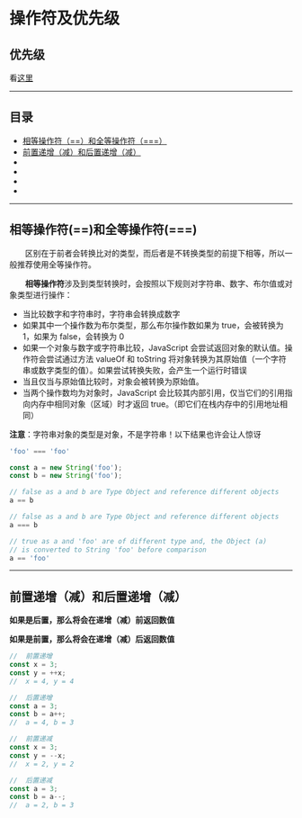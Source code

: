 # 操作符及优先级

## 优先级

看[这里](https://developer.mozilla.org/zh-CN/docs/Web/JavaScript/Reference/Operators/Operator_Precedence#Table)

---
## 目录
- [相等操作符（==）和全等操作符（===）](#equal)
- [前置递增（减）和后置递增（减）](#plus)
- [](#)
- [](#)
- [](#)
- [](#)

---
## <span id="equal">相等操作符(==)和全等操作符(===)</span>

&emsp;&emsp;区别在于前者会转换比对的类型，而后者是不转换类型的前提下相等，所以一般推荐使用全等操作符。

&emsp;&emsp;**相等操作符**涉及到类型转换时，会按照以下规则对字符串、数字、布尔值或对象类型进行操作：
- 当比较数字和字符串时，字符串会转换成数字
- 如果其中一个操作数为布尔类型，那么布尔操作数如果为 true，会被转换为 1，如果为 false，会转换为 0
- 如果一个对象与数字或字符串比较，JavaScript 会尝试返回对象的默认值。操作符会尝试通过方法 valueOf 和 toString 将对象转换为其原始值（一个字符串或数字类型的值）。如果尝试转换失败，会产生一个运行时错误
- 当且仅当与原始值比较时，对象会被转换为原始值。
- 当两个操作数均为对象时，JavaScript 会比较其内部引用，仅当它们的引用指向内存中相同对象（区域）时才返回 true。（即它们在栈内存中的引用地址相同）

**注意**：字符串对象的类型是对象，不是字符串！以下结果也许会让人惊讶
```js
'foo' === 'foo'

const a = new String('foo');
const b = new String('foo');

// false as a and b are Type Object and reference different objects
a == b

// false as a and b are Type Object and reference different objects
a === b

// true as a and 'foo' are of different type and, the Object (a)
// is converted to String 'foo' before comparison
a == 'foo'
```

---

## <span id="plus">前置递增（减）和后置递增（减）</span>

**如果是后置，那么将会在递增（减）前返回数值**

**如果是前置，那么将会在递增（减）后返回数值**
```js
//  前置递增
const x = 3;
const y = ++x;
//  x = 4, y = 4

//  后置递增
const a = 3;
const b = a++;
//  a = 4, b = 3
```
```js
//  前置递减
const x = 3;
const y = --x;
//  x = 2, y = 2

//  后置递减
const a = 3;
const b = a--;
//  a = 2, b = 3
```
